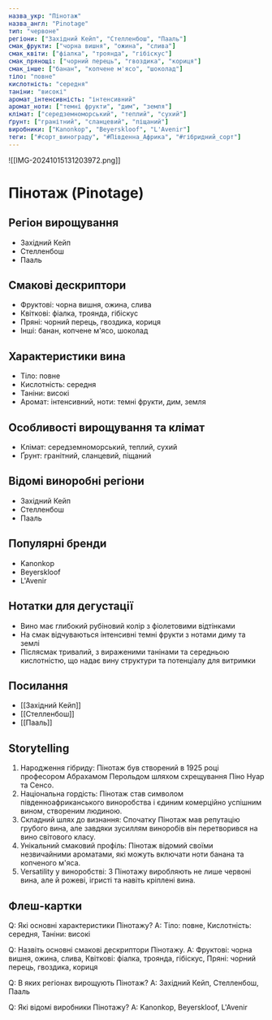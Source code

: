 ```yaml
---
назва_укр: "Пінотаж"
назва_англ: "Pinotage"
тип: "червоне"
регіони: ["Західний Кейп", "Стелленбош", "Пааль"]
смак_фрукти: ["чорна вишня", "ожина", "слива"]
смак_квіти: ["фіалка", "троянда", "гібіскус"]
смак_прянощі: ["чорний перець", "гвоздика", "кориця"]
смак_інше: ["банан", "копчене м'ясо", "шоколад"]
тіло: "повне"
кислотність: "середня"
таніни: "високі"
аромат_інтенсивність: "інтенсивний"
аромат_ноти: ["темні фрукти", "дим", "земля"]
клімат: ["середземноморський", "теплий", "сухий"]
ґрунт: ["гранітний", "сланцевий", "піщаний"]
виробники: ["Kanonkop", "Beyerskloof", "L'Avenir"]
теги: ["#сорт_винограду", "#Південна_Африка", "#гібридний_сорт"]
---
```

![[IMG-20241015131203972.png]]
# Пінотаж (Pinotage)

## Регіон вирощування
- Західний Кейп
- Стелленбош
- Пааль

## Смакові дескриптори
- Фруктові: чорна вишня, ожина, слива
- Квіткові: фіалка, троянда, гібіскус
- Пряні: чорний перець, гвоздика, кориця
- Інші: банан, копчене м'ясо, шоколад

## Характеристики вина
- Тіло: повне
- Кислотність: середня
- Таніни: високі
- Аромат: інтенсивний, ноти: темні фрукти, дим, земля

## Особливості вирощування та клімат
- Клімат: середземноморський, теплий, сухий
- Ґрунт: гранітний, сланцевий, піщаний

## Відомі виноробні регіони
- Західний Кейп
- Стелленбош
- Пааль

## Популярні бренди
- Kanonkop
- Beyerskloof
- L'Avenir

## Нотатки для дегустації
- Вино має глибокий рубіновий колір з фіолетовими відтінками
- На смак відчуваються інтенсивні темні фрукти з нотами диму та землі
- Післясмак тривалий, з вираженими танінами та середньою кислотністю, що надає вину структури та потенціалу для витримки

## Посилання
- [[Західний Кейп]]
- [[Стелленбош]]
- [[Пааль]]

## Storytelling
1. Народження гібриду: Пінотаж був створений в 1925 році професором Абрахамом Перольдом шляхом схрещування Піно Нуар та Сенсо.
2. Національна гордість: Пінотаж став символом південноафриканського виноробства і єдиним комерційно успішним вином, створеним людиною.
3. Складний шлях до визнання: Спочатку Пінотаж мав репутацію грубого вина, але завдяки зусиллям виноробів він перетворився на вино світового класу.
4. Унікальний смаковий профіль: Пінотаж відомий своїми незвичайними ароматами, які можуть включати ноти банана та копченого м'яса.
5. Versatility у виноробстві: З Пінотажу виробляють не лише червоні вина, але й рожеві, ігристі та навіть кріплені вина.

## Флеш-картки
Q: Які основні характеристики Пінотажу?
A: Тіло: повне, Кислотність: середня, Таніни: високі

Q: Назвіть основні смакові дескриптори Пінотажу.
A: Фруктові: чорна вишня, ожина, слива, Квіткові: фіалка, троянда, гібіскус, Пряні: чорний перець, гвоздика, кориця

Q: В яких регіонах вирощують Пінотаж?
A: Західний Кейп, Стелленбош, Пааль

Q: Які відомі виробники Пінотажу?
A: Kanonkop, Beyerskloof, L'Avenir